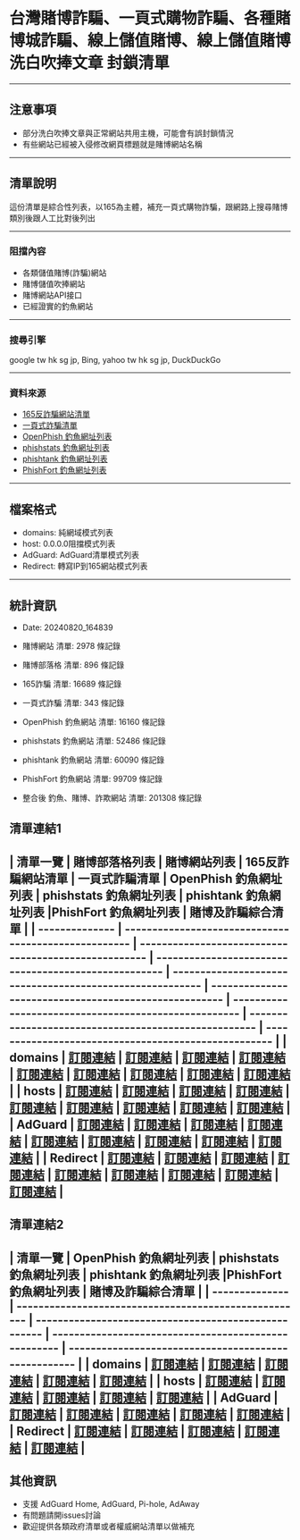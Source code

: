 # 台灣賭博詐騙、一頁式購物詐騙、各種賭博城詐騙、線上儲值賭博、線上儲值賭博洗白吹捧文章 封鎖清單
----------------------------------------------------------------
## 注意事項
- 部分洗白吹捧文章與正常網站共用主機，可能會有誤封鎖情況
- 有些網站已經被入侵修改網頁標題就是賭博網站名稱

----------------------------------------------------------------
## 清單說明
這份清單是綜合性列表，以165為主體，補充一頁式購物詐騙，跟網路上搜尋賭博類別後跟人工比對後列出

----------------------------------------------------------------
### 阻擋內容
- 各類儲值賭博(詐騙)網站
- 賭博儲值吹捧網站
- 賭博網站API接口
- 已經證實的釣魚網站

----------------------------------------------------------------
### 搜尋引擎
 google tw hk sg jp, Bing, yahoo tw hk sg jp, DuckDuckGo

----------------------------------------------------------------
### 資料來源
- [165反詐騙網站清單](https://data.gov.tw/dataset/160055)
- [一頁式詐騙清單](https://data.gov.tw/dataset/165027)
- [OpenPhish 釣魚網址列表](https://openphish.com)
- [phishstats 釣魚網址列表](https://phishstats.info/)
- [phishtank 釣魚網址列表](https://www.phishtank.com/)
- [PhishFort 釣魚網址列表](https://www.phishfort.com/)

----------------------------------------------------------------
## 檔案格式
- domains: 純網域模式列表
- host: 0.0.0.0阻擋模式列表
- AdGuard: AdGuard清單模式列表
- Redirect: 轉寫IP到165網站模式列表

----------------------------------------------------------------
## 統計資訊
- Date: 20240820_164839

- 賭博網站 清單: 2978 條記錄
- 賭博部落格 清單: 896 條記錄
- 165詐騙 清單: 16689 條記錄
- 一頁式詐騙 清單: 343 條記錄
- OpenPhish 釣魚網站 清單: 16160 條記錄
- phishstats 釣魚網站 清單: 52486 條記錄
- phishtank 釣魚網站 清單: 60090 條記錄
- PhishFort 釣魚網站 清單: 99709 條記錄
- 整合後 釣魚、賭博、詐欺網站 清單: 201308 條記錄

## 清單連結1
|     清單一覽    | 賭博部落格列表                                            | 賭博網站列表                                          | 165反詐騙網站清單                                          | 一頁式詐騙清單                                   | OpenPhish 釣魚網址列表                                    | phishstats 釣魚網址列表                                   | phishtank 釣魚網址列表                                           |PhishFort 釣魚網址列表                                           | 賭博及詐騙綜合清單                                          |
| -------------- | ---------------------------------------------------- | ---------------------------------------------------- | ---------------------------------------------------- | -------------------------------------------------------- | ----------------------------------------------------- | ---------------------------------------------------- | ---------------------------------------------------- | ---------------------------------------------------- |
| domains        | [訂閱連結](https://raw.githubusercontent.com/shiuh67/Family_Block_List/main/Blog-Gambling-and-Fraud-domains.txt) | [訂閱連結](https://raw.githubusercontent.com/shiuh67/Family_Block_List/main/Search-Gambling-and-Fraud-domains.txt)     | [訂閱連結](https://raw.githubusercontent.com/shiuh67/Family_Block_List/main/TW-165-Anti-Fraud-domains.txt)     | [訂閱連結](https://raw.githubusercontent.com/shiuh67/Family_Block_List/main/TW-Shopping-Fraud-domains.txt)     | [訂閱連結](https://raw.githubusercontent.com/shiuh67/Family_Block_List/main/OpenPhish-Phishing-domains.txt)     | [訂閱連結](https://raw.githubusercontent.com/shiuh67/Family_Block_List/main/phishstats-Phishing-Blacklists-domains.txt)     | [訂閱連結](https://raw.githubusercontent.com/shiuh67/Family_Block_List/main/PhishTank-Phishing-Blacklists-domains.txt) | [訂閱連結](https://raw.githubusercontent.com/shiuh67/Family_Block_List/main/phishfort-Phishing-Blacklists-domains.txt) | [訂閱連結](https://raw.githubusercontent.com/shiuh67/Family_Block_List/main/Fraud-and-Gambling-Domains.txt)     |
| hosts          | [訂閱連結](https://raw.githubusercontent.com/shiuh67/Family_Block_List/main/Blog-Gambling-and-Fraud-host.txt) | [訂閱連結](https://raw.githubusercontent.com/shiuh67/Family_Block_List/main/Search-Gambling-and-Fraud-host.txt)   | [訂閱連結](https://raw.githubusercontent.com/shiuh67/Family_Block_List/main/TW-165-Anti-Fraud-host.txt)   | [訂閱連結](https://raw.githubusercontent.com/shiuh67/Family_Block_List/main/TW-Shopping-Fraud-host.txt)   | [訂閱連結](https://raw.githubusercontent.com/shiuh67/Family_Block_List/main/OpenPhish-Phishing-host.txt)   | [訂閱連結](https://raw.githubusercontent.com/shiuh67/Family_Block_List/main/phishstats-Phishing-Blacklists-host.txt)   | [訂閱連結](https://raw.githubusercontent.com/shiuh67/Family_Block_List/main/PhishTank-Phishing-Blacklists-host.txt) | [訂閱連結](https://raw.githubusercontent.com/shiuh67/Family_Block_List/main/phishfort-Phishing-Blacklists-host.txt) | [訂閱連結](https://raw.githubusercontent.com/shiuh67/Family_Block_List/main/Fraud-and-Gambling_Host.txt)   |
| AdGuard        | [訂閱連結](https://raw.githubusercontent.com/shiuh67/Family_Block_List/main/Blog-Gambling-and-Fraud-AdGuard.txt) | [訂閱連結](https://raw.githubusercontent.com/shiuh67/Family_Block_List/main/Search-Gambling-and-Fraud-AdGuard.txt)   | [訂閱連結](https://raw.githubusercontent.com/shiuh67/Family_Block_List/main/TW-165-Anti-Fraud-AdGuard.txt) | [訂閱連結](https://raw.githubusercontent.com/shiuh67/Family_Block_List/main/TW-Shopping-Fraud-AdGuard.txt) | [訂閱連結](https://raw.githubusercontent.com/shiuh67/Family_Block_List/main/OpenPhish-Phishing-AdGuard.txt) | [訂閱連結](https://raw.githubusercontent.com/shiuh67/Family_Block_List/main/phishstats-Phishing-Blacklists-AdGuard.txt) | [訂閱連結](https://raw.githubusercontent.com/shiuh67/Family_Block_List/main/PhishTank-Phishing-Blacklists-AdGuard.txt) | [訂閱連結](https://raw.githubusercontent.com/shiuh67/Family_Block_List/main/phishfort-Phishing-Blacklists-AdGuard.txt) | [訂閱連結](https://raw.githubusercontent.com/shiuh67/Family_Block_List/main/Fraud-and-Gambling-AdGuard.txt)   |
| Redirect       | [訂閱連結](https://raw.githubusercontent.com/shiuh67/Family_Block_List/main/Blog-Gambling-and-Fraud-Redirect.txt) | [訂閱連結](https://raw.githubusercontent.com/shiuh67/Family_Block_List/main/Search-Gambling-and-Fraud-Redirect.txt)   | [訂閱連結](https://raw.githubusercontent.com/shiuh67/Family_Block_List/main/TW-165-Anti-Fraud-Redirect.txt) | [訂閱連結](https://raw.githubusercontent.com/shiuh67/Family_Block_List/main/TW-Shopping-Fraud-Redirect.txt) | [訂閱連結](https://raw.githubusercontent.com/shiuh67/Family_Block_List/main/OpenPhish-Phishing-Redirect.txt) | [訂閱連結](https://raw.githubusercontent.com/shiuh67/Family_Block_List/main/phishstats-Phishing-Blacklists-Redirect.txt) | [訂閱連結](https://raw.githubusercontent.com/shiuh67/Family_Block_List/main/PhishTank-Phishing-Blacklists-Redirect.txt) | [訂閱連結](https://raw.githubusercontent.com/shiuh67/Family_Block_List/main/phishfort-Phishing-Blacklists-Redirect.txt) | [訂閱連結](https://raw.githubusercontent.com/shiuh67/Family_Block_List/main/Fraud-and-Gambling-Redirect.txt)   |
----------------------------------------------------------------

## 清單連結2
|     清單一覽    | OpenPhish 釣魚網址列表                                    | phishstats 釣魚網址列表                                   | phishtank 釣魚網址列表                                           |PhishFort 釣魚網址列表                                           | 賭博及詐騙綜合清單                                          |
| -------------- | ----------------------------------------------------- | ---------------------------------------------------- | ---------------------------------------------------- | ---------------------------------------------------- |
| domains        | [訂閱連結](https://raw.githubusercontent.com/shiuh67/Family_Block_List/main/OpenPhish-Phishing-domains.txt)     | [訂閱連結](https://raw.githubusercontent.com/shiuh67/Family_Block_List/main/phishstats-Phishing-Blacklists-domains.txt)     | [訂閱連結](https://raw.githubusercontent.com/shiuh67/Family_Block_List/main/PhishTank-Phishing-Blacklists-domains.txt) | [訂閱連結](https://raw.githubusercontent.com/shiuh67/Family_Block_List/main/phishfort-Phishing-Blacklists-domains.txt) | [訂閱連結](https://raw.githubusercontent.com/shiuh67/Family_Block_List/main/Fraud-and-Gambling-Domains.txt)     |
| hosts          | [訂閱連結](https://raw.githubusercontent.com/shiuh67/Family_Block_List/main/OpenPhish-Phishing-host.txt)   | [訂閱連結](https://raw.githubusercontent.com/shiuh67/Family_Block_List/main/phishstats-Phishing-Blacklists-host.txt)   | [訂閱連結](https://raw.githubusercontent.com/shiuh67/Family_Block_List/main/PhishTank-Phishing-Blacklists-host.txt) | [訂閱連結](https://raw.githubusercontent.com/shiuh67/Family_Block_List/main/phishfort-Phishing-Blacklists-host.txt) | [訂閱連結](https://raw.githubusercontent.com/shiuh67/Family_Block_List/main/Fraud-and-Gambling_Host.txt)   |
| AdGuard        | [訂閱連結](https://raw.githubusercontent.com/shiuh67/Family_Block_List/main/OpenPhish-Phishing-AdGuard.txt) | [訂閱連結](https://raw.githubusercontent.com/shiuh67/Family_Block_List/main/phishstats-Phishing-Blacklists-AdGuard.txt) | [訂閱連結](https://raw.githubusercontent.com/shiuh67/Family_Block_List/main/PhishTank-Phishing-Blacklists-AdGuard.txt) | [訂閱連結](https://raw.githubusercontent.com/shiuh67/Family_Block_List/main/phishfort-Phishing-Blacklists-AdGuard.txt) | [訂閱連結](https://raw.githubusercontent.com/shiuh67/Family_Block_List/main/Fraud-and-Gambling-AdGuard.txt)   |
| Redirect       | [訂閱連結](https://raw.githubusercontent.com/shiuh67/Family_Block_List/main/OpenPhish-Phishing-Redirect.txt) | [訂閱連結](https://raw.githubusercontent.com/shiuh67/Family_Block_List/main/phishstats-Phishing-Blacklists-Redirect.txt) | [訂閱連結](https://raw.githubusercontent.com/shiuh67/Family_Block_List/main/PhishTank-Phishing-Blacklists-Redirect.txt) | [訂閱連結](https://raw.githubusercontent.com/shiuh67/Family_Block_List/main/phishfort-Phishing-Blacklists-Redirect.txt) | [訂閱連結](https://raw.githubusercontent.com/shiuh67/Family_Block_List/main/Fraud-and-Gambling-Redirect.txt)   |
----------------------------------------------------------------

## 其他資訊
- 支援 AdGuard Home, AdGuard, Pi-hole, AdAway
- 有問題請開issues討論
- 歡迎提供各類政府清單或者權威網站清單以做補充
